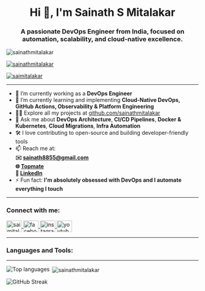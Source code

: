 <!--
  ✅ SEO ENHANCEMENTS FOR GOOGLE + GITHUB
  This content is meant to improve visibility when "Sainath", "Sainath Mitalakar", or "Sainath Shivaji Mitalakar DevOps Engineer India / T-Mobile USA" is searched on Google or GitHub.
  👤 Name: Sainath Shivaji Mitalakar
  💼 Title: DevOps Engineer | T-Mobile USA | Based in India (US Shift)
  🔗 Website: https://sainathmitalakar.github.io
  📱 Social: Twitter, LinkedIn, Instagram, Medium, Topmate
-->

<script type="application/ld+json">
{
  "@context": "https://schema.org",
  "@type": "Person",
  "name": "Sainath Shivaji Mitalakar",
  "alternateName": ["Sainath", "Sainath Mitalakar"],
  "jobTitle": "DevOps Engineer",
  "worksFor": {
    "@type": "Organization",
    "name": "T-Mobile USA"
  },
  "url": "https://sainathmitalakar.github.io",
  "sameAs": [
    "https://github.com/sainathmitalakar",
    "https://linkedin.com/in/sainathmitalakar",
    "https://instagram.com/sainathmitalakar_27",
    "https://twitter.com/saimitalakar",
    "https://medium.com/@sainathmitalakar",
    "https://topmate.io/sainathmitalakar"
  ],
  "address": {
    "@type": "PostalAddress",
    "addressCountry": "IN"
  }
}
</script>

<h1 align="center">Hi 👋, I'm Sainath S Mitalakar</h1>
<h3 align="center">A passionate DevOps Engineer from India, focused on automation, scalability, and cloud-native excellence.</h3>

<p align="left">
  <img src="https://komarev.com/ghpvc/?username=sainathmitalakar&label=Profile%20views&color=0e75b6&style=flat" alt="sainathmitalakar" />
</p>

<p align="left">
  <a href="https://github.com/ryo-ma/github-profile-trophy">
    <img src="https://github-profile-trophy.vercel.app/?username=sainathmitalakar" alt="sainathmitalakar" />
  </a>
</p>

<p align="left">
  <a href="https://twitter.com/saimitalakar" target="blank">
    <img src="https://img.shields.io/twitter/follow/saimitalakar?logo=twitter&style=for-the-badge" alt="saimitalakar" />
  </a>
</p>

---

- 🔭 I’m currently working as a **DevOps Engineer**  
- 🌱 I’m currently learning and implementing **Cloud-Native DevOps, GitHub Actions, Observability & Platform Engineering**
- 👨‍💻 Explore all my projects at [github.com/sainathmitalakar](https://github.com/sainathmitalakar)
- 💬 Ask me about **DevOps Architecture**, **CI/CD Pipelines**, **Docker & Kubernetes**, **Cloud Migrations**, **Infra Automation**
- 🛠️ I love contributing to open-source and building developer-friendly tools
- 📫 Reach me at:  
  **✉️ sainath8855@gmail.com**  
  **🌐 [Topmate](https://topmate.io/sainathmitalakar)**  
  **💼 [LinkedIn](https://www.linkedin.com/in/sainathmitalakar/)**  
- ⚡ Fun fact: **I'm absolutely obsessed with DevOps and I automate everything I touch**

---

<h3 align="left">Connect with me:</h3>
<p align="left">
  <a href="https://twitter.com/saimitalakar" target="blank">
    <img align="center" src="https://raw.githubusercontent.com/rahuldkjain/github-profile-readme-generator/master/src/images/icons/Social/twitter.svg" alt="saimitalakar" height="30" width="40" />
  </a>
  <a href="https://fb.com/sainath shivajirao mitalakar" target="blank">
    <img align="center" src="https://raw.githubusercontent.com/rahuldkjain/github-profile-readme-generator/master/src/images/icons/Social/facebook.svg" alt="facebook" height="30" width="40" />
  </a>
  <a href="https://instagram.com/sainathmitalakar_27" target="blank">
    <img align="center" src="https://raw.githubusercontent.com/rahuldkjain/github-profile-readme-generator/master/src/images/icons/Social/instagram.svg" alt="instagram" height="30" width="40" />
  </a>
  <a href="https://www.youtube.com/c/sainath mitalakar" target="blank">
    <img align="center" src="https://raw.githubusercontent.com/rahuldkjain/github-profile-readme-generator/master/src/images/icons/Social/youtube.svg" alt="youtube" height="30" width="40" />
  </a>
</p>

---

<h3 align="left">Languages and Tools:</h3>
<!-- Your full tools section preserved exactly as you sent -->

<!-- ... all the logos unchanged ... -->

---

<p>
  <img align="left" src="https://github-readme-stats.vercel.app/api/top-langs?username=sainathmitalakar&show_icons=true&locale=en&layout=compact" alt="Top languages" />
</p>

<p>&nbsp;<img align="center" src="https://github-readme-stats.vercel.app/api?username=sainathmitalakar&show_icons=true&locale=en&layout=compact" alt="sainathmitalakar" /></p>

<p>
  <img align="center" src="https://github-readme-streak-stats.herokuapp.com/?user=sainathmitalakar&" alt="GitHub Streak" />
</p>

<!-- Hashtags (SEO friendly without rendering in Markdown) -->
<!--
#DevOps
#Kubernetes
#GitHubActions
#CI/CD
#TMobile
#India
#CloudInfrastructure
#Sainath
#SainathMitalakar
#SainathShivajiMitalakar
#DevOpsEngineer
-->
